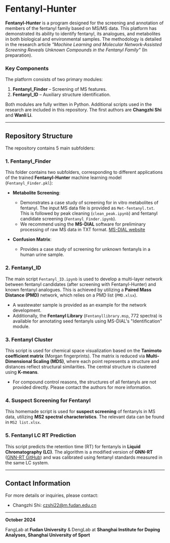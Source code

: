 # Fentanyl-Hunter

**Fentanyl-Hunter** is a program designed for the screening and annotation of members of the fentanyl family based on MS/MS data. This platform has demonstrated its ability to identify fentanyl, its analogues, and metabolites in both biological and environmental samples. The methodology is detailed in the research article *"Machine Learning and Molecular Network-Assisted Screening Reveals Unknown Compounds in the Fentanyl Family"* (In preparation).

### Key Components
The platform consists of two primary modules:
1. **Fentanyl_Finder** – Screening of MS features.
2. **Fentanyl_ID** – Auxiliary structure identification.

Both modules are fully written in Python. Additional scripts used in the research are included in this repository. The first authors are **Changzhi Shi** and **Wanli Li**.

---

## Repository Structure

The repository contains 5 main subfolders:

### 1. Fentanyl_Finder
This folder contains two subfolders, corresponding to different applications of the trained **Fentanyl-Hunter** machine learning model (`Fentanyl_Finder.pkl`):

- **Metabolite Screening**: 
  - Demonstrates a case study of screening for in vitro metabolites of fentanyl. The input MS data file is provided as `Met-fentanyl.txt`. This is followed by peak cleaning (`clean_peak.ipynb`) and fentanyl candidate screening (`Fentanyl_Finder.ipynb`).
  - We recommend using the **MS-DIAL** software for preliminary processing of raw MS data in TXT format. [MS-DIAL website](http://prime.psc.riken.jp/compms/msdial/main.html)
  
- **Confusion Matrix**: 
  - Provides a case study of screening for unknown fentanyls in a human urine sample.

### 2. Fentanyl_ID
The main script `Fentanyl_ID.ipynb` is used to develop a multi-layer network between fentanyl candidates (after screening with Fentanyl-Hunter) and known fentanyl analogues. This is achieved by utilizing a **Paired Mass Distance (PMD)** network, which relies on a PMD list (`PMD.xlsx`).

- A wastewater sample is provided as an example for the network development.
- Additionally, the **Fentanyl Library** (`Fentanyllibrary.msp`, 772 spectra) is available for annotating seed fentanyls using MS-DIAL's "Identification" module.

### 3. Fentanyl Cluster
This script is used for chemical space visualization based on the **Tanimoto coefficient matrix** (Morgan fingerprints). The matrix is reduced via **Multi-Dimensional Scaling (MDS)**, where each point represents a structure and distances reflect structural similarities. The central structure is clustered using **K-means**.

- For compound control reasons, the structures of all fentanyls are not provided directly. Please contact the authors for more information.

### 4. Suspect Screening for Fentanyl
This homemade script is used for **suspect screening** of fentanyls in MS data, utilizing **MS2 spectral characteristics**. The relevant data can be found in `MS2 list.xlsx`.

### 5. Fentanyl LC RT Prediction
This script predicts the retention time (RT) for fentanyls in **Liquid Chromatography (LC)**. The algorithm is a modified version of **GNN-RT** ([GNN-RT GitHub](https://github.com/Qiong-Yang/GNNRT)) and was calibrated using fentanyl standards measured in the same LC system.

---

## Contact Information

For more details or inquiries, please contact:

- Changzhi Shi: [czshi22@m.fudan.edu.cn](mailto:czshi22@m.fudan.edu.cn)

---

**October 2024**

FangLab at **Fudan University** & DengLab at **Shanghai Institute for Doping Analyses, Shanghai University of Sport**


